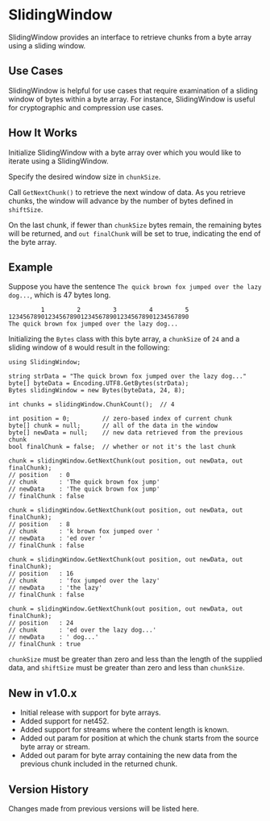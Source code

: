 # SlidingWindow

SlidingWindow provides an interface to retrieve chunks from a byte array using a sliding window.

## Use Cases

SlidingWindow is helpful for use cases that require examination of a sliding window of bytes within a byte array.  For instance, SlidingWindow is useful for cryptographic and compression use cases.

## How It Works

Initialize SlidingWindow with a byte array over which you would like to iterate using a SlidingWindow.

Specify the desired window size in ```chunkSize```.

Call ```GetNextChunk()``` to retrieve the next window of data.  As you retrieve chunks, the window will advance by the number of bytes defined in ```shiftSize```.

On the last chunk, if fewer than ```chunkSize``` bytes remain, the remaining bytes will be returned, and ```out finalChunk``` will be set to true, indicating the end of the byte array.

## Example

Suppose you have the sentence ```The quick brown fox jumped over the lazy dog...```, which is 47 bytes long.
```
         1         2         3         4         5
12345678901234567890123456789012345678901234567890
The quick brown fox jumped over the lazy dog...
```

Initializing the ```Bytes``` class with this byte array, a ```chunkSize``` of ```24``` and a sliding window of ```8``` would result in the following:

```
using SlidingWindow;

string strData = "The quick brown fox jumped over the lazy dog..."
byte[] byteData = Encoding.UTF8.GetBytes(strData);
Bytes slidingWindow = new Bytes(byteData, 24, 8);

int chunks = slidingWindow.ChunkCount();  // 4

int position = 0;         // zero-based index of current chunk
byte[] chunk = null;      // all of the data in the window
byte[] newData = null;    // new data retrieved from the previous chunk
bool finalChunk = false;  // whether or not it's the last chunk

chunk = slidingWindow.GetNextChunk(out position, out newData, out finalChunk);  
// position   : 0
// chunk      : 'The quick brown fox jump'
// newData    : 'The quick brown fox jump'
// finalChunk : false

chunk = slidingWindow.GetNextChunk(out position, out newData, out finalChunk);  
// position   : 8
// chunk      : 'k brown fox jumped over '
// newData    : 'ed over '
// finalChunk : false

chunk = slidingWindow.GetNextChunk(out position, out newData, out finalChunk);  
// position   : 16
// chunk      : 'fox jumped over the lazy'
// newData    : 'the lazy'
// finalChunk : false

chunk = slidingWindow.GetNextChunk(out position, out newData, out finalChunk);  
// position   : 24
// chunk      : 'ed over the lazy dog...'
// newData    : ' dog...'
// finalChunk : true
```

```chunkSize``` must be greater than zero and less than the length of the supplied data, and ```shiftSize``` must be greater than zero and less than ```chunkSize```.

## New in v1.0.x

- Initial release with support for byte arrays.
- Added support for net452.
- Added support for streams where the content length is known.
- Added out param for position at which the chunk starts from the source byte array or stream.
- Added out param for byte array containing the new data from the previous chunk included in the returned chunk.
 
## Version History

Changes made from previous versions will be listed here.

